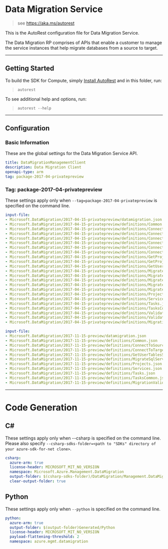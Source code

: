# Data Migration Service
    
> see https://aka.ms/autorest

This is the AutoRest configuration file for Data Migration Service.

The Data Migration RP comprises of APIs that enable a customer to manage the service instances that help migrate databases from a source to target.

---

## Getting Started 
To build the SDK for Compute, simply [Install AutoRest](https://aka.ms/autorest/install) and in this folder, run:

> `autorest`

To see additional help and options, run:

> `autorest --help`

---

## Configuration

### Basic Information 
These are the global settings for the Data Migration Service API.

``` yaml
title: DataMigrationManagementClient
description: Data Migration Client
openapi-type: arm
tag: package-2017-04-privatepreview
```

### Tag: package-2017-04-privatepreview

These settings apply only when `--tag=package-2017-04-privatepreview` is specified on the command line.

``` yaml $(tag) == 'package-2017-04-privatepreview'
input-file:
- Microsoft.DataMigration/2017-04-15-privatepreview/datamigration.json
- Microsoft.DataMigration/2017-04-15-privatepreview/definitions/Common.json
- Microsoft.DataMigration/2017-04-15-privatepreview/definitions/ConnectToSourceMySqlTask.json
- Microsoft.DataMigration/2017-04-15-privatepreview/definitions/ConnectToSourceOracleTask.json
- Microsoft.DataMigration/2017-04-15-privatepreview/definitions/ConnectToSourceSqlServerTask.json
- Microsoft.DataMigration/2017-04-15-privatepreview/definitions/ConnectToTargetCloudDbTask.json
- Microsoft.DataMigration/2017-04-15-privatepreview/definitions/ConnectToTargetSqlDbTask.json
- Microsoft.DataMigration/2017-04-15-privatepreview/definitions/ConnectToTargetSqlServerTask.json
- Microsoft.DataMigration/2017-04-15-privatepreview/definitions/GetProjectDetailsMySqlSqlTask.json
- Microsoft.DataMigration/2017-04-15-privatepreview/definitions/GetProjectDetailsOracleSqlTask.json
- Microsoft.DataMigration/2017-04-15-privatepreview/definitions/GetUserTablesSqlTask.json
- Microsoft.DataMigration/2017-04-15-privatepreview/definitions/MigrateMySqlSqlTask.json
- Microsoft.DataMigration/2017-04-15-privatepreview/definitions/MigrateOracleSqlTask.json
- Microsoft.DataMigration/2017-04-15-privatepreview/definitions/MigrateSqlServerCloudDbTask.json
- Microsoft.DataMigration/2017-04-15-privatepreview/definitions/MigrateSqlServerSqlDbTask.json
- Microsoft.DataMigration/2017-04-15-privatepreview/definitions/MigrateSqlServerSqlServerTask.json
- Microsoft.DataMigration/2017-04-15-privatepreview/definitions/Projects.json
- Microsoft.DataMigration/2017-04-15-privatepreview/definitions/Services.json
- Microsoft.DataMigration/2017-04-15-privatepreview/definitions/Tasks.json
- Microsoft.DataMigration/2017-04-15-privatepreview/definitions/TasksCommon.json
- Microsoft.DataMigration/2017-04-15-privatepreview/definitions/ValidateMigrationInputSqlServerCloudDbTask.json
- Microsoft.DataMigration/2017-04-15-privatepreview/definitions/ValidateMigrationInputSqlServerSqlServerTask.json
- Microsoft.DataMigration/2017-04-15-privatepreview/definitions/MigrationValidation.json
```

``` yaml $(tag) == 'package-2017-11-15-preview'
input-file:
- Microsoft.DataMigration/2017-11-15-preview/datamigration.json
- Microsoft.DataMigration/2017-11-15-preview/definitions/Common.json
- Microsoft.DataMigration/2017-11-15-preview/definitions/ConnectToSourceSqlServerTask.json
- Microsoft.DataMigration/2017-11-15-preview/definitions/ConnectToTargetSqlDbTask.json
- Microsoft.DataMigration/2017-11-15-preview/definitions/GetUserTablesSqlTask.json
- Microsoft.DataMigration/2017-11-15-preview/definitions/MigrateSqlServerSqlDbTask.json
- Microsoft.DataMigration/2017-11-15-preview/definitions/Projects.json
- Microsoft.DataMigration/2017-11-15-preview/definitions/Services.json
- Microsoft.DataMigration/2017-11-15-preview/definitions/Tasks.json
- Microsoft.DataMigration/2017-11-15-preview/definitions/TasksCommon.json
- Microsoft.DataMigration/2017-11-15-preview/definitions/MigrationValidation.json
```
---

# Code Generation

## C#

These settings apply only when --csharp is specified on the command line.
Please also specify `--csharp-sdks-folder=<path to "SDKs" directory of your azure-sdk-for-net clone>`.

``` yaml $(csharp)
csharp:
  azure-arm: true
  license-header: MICROSOFT_MIT_NO_VERSION
  namespace: Microsoft.Azure.Management.DataMigration
  output-folder: $(csharp-sdks-folder)/DataMigration/Management.DataMigration/Generated
  clear-output-folder: true
```

## Python

These settings apply only when `--python` is specified on the command line.

``` yaml $(python)
python:
  azure-arm: true
  output-folder: $(output-folder)Generated/Python
  license-header: MICROSOFT_MIT_NO_VERSION
  payload-flattening-threshold: 2
  namespace: azure.mgmt.datamigration
```